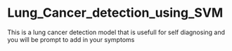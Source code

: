 # Lung_Cancer_detection_using_SVM
This is a lung cancer detection model that is usefull for self diagnosing and you will be prompt to add in your symptoms
